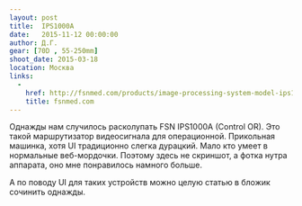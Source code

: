 ```yaml
---
layout: post
title:  IPS1000A
date:   2015-11-12 00:00:00
author: Д.Г.
gear: [70D , 55-250mm]
shoot_date: 2015-03-18
location: Москва
links:
  -
    href: http://fsnmed.com/products/image-processing-system-model-ips1000a
    title: fsnmed.com
---
```


Однажды нам случилось расколупать FSN IPS1000A (Control OR). Это такой маршрутизатор видеосигнала для операционной. Прикольная машинка, хотя UI традиционно слегка дурацкий. Мало кто умеет в нормальные веб-мордочки. Поэтому здесь не скриншот, а фотка нутра аппарата, оно мне понравилось намного больше.

А по поводу UI для таких устройств можно целую статью в бложик сочинить однажды.
